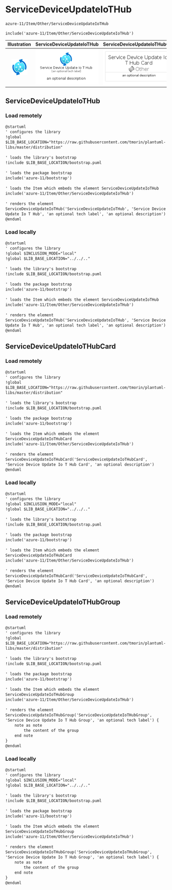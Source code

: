 # ServiceDeviceUpdateIoTHub


```text
azure-11/Item/Other/ServiceDeviceUpdateIoTHub
```

```text
include('azure-11/Item/Other/ServiceDeviceUpdateIoTHub')
```



| Illustration | ServiceDeviceUpdateIoTHub | ServiceDeviceUpdateIoTHubCard | ServiceDeviceUpdateIoTHubGroup |
| :---: | :---: | :---: | :---: |
| ![illustration for Illustration](../../../azure-11/Item/Other/ServiceDeviceUpdateIoTHub.png) | ![illustration for ServiceDeviceUpdateIoTHub](../../../azure-11/Item/Other/ServiceDeviceUpdateIoTHub.Local.png) | ![illustration for ServiceDeviceUpdateIoTHubCard](../../../azure-11/Item/Other/ServiceDeviceUpdateIoTHubCard.Local.png) | ![illustration for ServiceDeviceUpdateIoTHubGroup](../../../azure-11/Item/Other/ServiceDeviceUpdateIoTHubGroup.Local.png) |




## ServiceDeviceUpdateIoTHub

### Load remotely
```plantuml
@startuml
' configures the library
!global $LIB_BASE_LOCATION="https://raw.githubusercontent.com/tmorin/plantuml-libs/master/distribution"

' loads the library's bootstrap
!include $LIB_BASE_LOCATION/bootstrap.puml

' loads the package bootstrap
include('azure-11/bootstrap')

' loads the Item which embeds the element ServiceDeviceUpdateIoTHub
include('azure-11/Item/Other/ServiceDeviceUpdateIoTHub')

' renders the element
ServiceDeviceUpdateIoTHub('ServiceDeviceUpdateIoTHub', 'Service Device Update Io T Hub', 'an optional tech label', 'an optional description')
@enduml
```

### Load locally
```plantuml
@startuml
' configures the library
!global $INCLUSION_MODE="local"
!global $LIB_BASE_LOCATION="../../.."

' loads the library's bootstrap
!include $LIB_BASE_LOCATION/bootstrap.puml

' loads the package bootstrap
include('azure-11/bootstrap')

' loads the Item which embeds the element ServiceDeviceUpdateIoTHub
include('azure-11/Item/Other/ServiceDeviceUpdateIoTHub')

' renders the element
ServiceDeviceUpdateIoTHub('ServiceDeviceUpdateIoTHub', 'Service Device Update Io T Hub', 'an optional tech label', 'an optional description')
@enduml
```

## ServiceDeviceUpdateIoTHubCard

### Load remotely
```plantuml
@startuml
' configures the library
!global $LIB_BASE_LOCATION="https://raw.githubusercontent.com/tmorin/plantuml-libs/master/distribution"

' loads the library's bootstrap
!include $LIB_BASE_LOCATION/bootstrap.puml

' loads the package bootstrap
include('azure-11/bootstrap')

' loads the Item which embeds the element ServiceDeviceUpdateIoTHubCard
include('azure-11/Item/Other/ServiceDeviceUpdateIoTHub')

' renders the element
ServiceDeviceUpdateIoTHubCard('ServiceDeviceUpdateIoTHubCard', 'Service Device Update Io T Hub Card', 'an optional description')
@enduml
```

### Load locally
```plantuml
@startuml
' configures the library
!global $INCLUSION_MODE="local"
!global $LIB_BASE_LOCATION="../../.."

' loads the library's bootstrap
!include $LIB_BASE_LOCATION/bootstrap.puml

' loads the package bootstrap
include('azure-11/bootstrap')

' loads the Item which embeds the element ServiceDeviceUpdateIoTHubCard
include('azure-11/Item/Other/ServiceDeviceUpdateIoTHub')

' renders the element
ServiceDeviceUpdateIoTHubCard('ServiceDeviceUpdateIoTHubCard', 'Service Device Update Io T Hub Card', 'an optional description')
@enduml
```

## ServiceDeviceUpdateIoTHubGroup

### Load remotely
```plantuml
@startuml
' configures the library
!global $LIB_BASE_LOCATION="https://raw.githubusercontent.com/tmorin/plantuml-libs/master/distribution"

' loads the library's bootstrap
!include $LIB_BASE_LOCATION/bootstrap.puml

' loads the package bootstrap
include('azure-11/bootstrap')

' loads the Item which embeds the element ServiceDeviceUpdateIoTHubGroup
include('azure-11/Item/Other/ServiceDeviceUpdateIoTHub')

' renders the element
ServiceDeviceUpdateIoTHubGroup('ServiceDeviceUpdateIoTHubGroup', 'Service Device Update Io T Hub Group', 'an optional tech label') {
    note as note
        the content of the group
    end note
}
@enduml
```

### Load locally
```plantuml
@startuml
' configures the library
!global $INCLUSION_MODE="local"
!global $LIB_BASE_LOCATION="../../.."

' loads the library's bootstrap
!include $LIB_BASE_LOCATION/bootstrap.puml

' loads the package bootstrap
include('azure-11/bootstrap')

' loads the Item which embeds the element ServiceDeviceUpdateIoTHubGroup
include('azure-11/Item/Other/ServiceDeviceUpdateIoTHub')

' renders the element
ServiceDeviceUpdateIoTHubGroup('ServiceDeviceUpdateIoTHubGroup', 'Service Device Update Io T Hub Group', 'an optional tech label') {
    note as note
        the content of the group
    end note
}
@enduml
```

